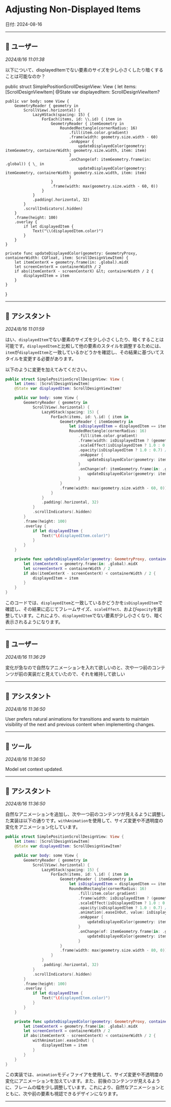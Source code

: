 # Adjusting Non-Displayed Items

日付: 2024-08-16

---

## 👤 ユーザー
*2024/8/16 11:01:38*

以下について、displayedItemでない要素のサイズを少し小さくしたり暗くすることは可能なのか？

public struct SimplePositionScrollDesignView: View {
    let items: \[ScrollDesignViewItem\]
    @State var displayedItem: ScrollDesignViewItem?

    public var body: some View {
        GeometryReader { geometry in
            ScrollView(.horizontal) {
                LazyHStack(spacing: 15) {
                    ForEach(items, id: \\.id) { item in
                        GeometryReader { itemGeometry in
                            RoundedRectangle(cornerRadius: 16)
                                .fill(item.color.gradient)
                                .frame(width: geometry.size.width - 60)
                                .onAppear {
                                    updateDisplayedColor(geometry: itemGeometry, containerWidth: geometry.size.width, item: item)
                                }
                                .onChange(of: itemGeometry.frame(in: .global)) { \_ in
                                    updateDisplayedColor(geometry: itemGeometry, containerWidth: geometry.size.width, item: item)
                                }
                        }
                        .frame(width: max(geometry.size.width - 60, 0))
                    }
                }
                .padding(.horizontal, 32)
            }
            .scrollIndicators(.hidden)
        }
        .frame(height: 100)
        .overlay {
            if let displayedItem {
                Text("\\(displayedItem.color)")
            }
        }
    }

    private func updateDisplayedColor(geometry: GeometryProxy, containerWidth: CGFloat, item: ScrollDesignViewItem) {
        let itemCenterX = geometry.frame(in: .global).midX
        let screenCenterX = containerWidth / 2
        if abs(itemCenterX - screenCenterX) &lt; containerWidth / 2 {
            displayedItem = item
        }
    }
}

---

## 🤖 アシスタント
*2024/8/16 11:01:59*

はい、`displayedItem`でない要素のサイズを少し小さくしたり、暗くすることは可能です。`displayedItem`と比較して他の要素のスタイルを調整するためには、`item`が`displayedItem`と一致しているかどうかを確認し、その結果に基づいてスタイルを変更する必要があります。

以下のように変更を加えてみてください。

```swift
public struct SimplePositionScrollDesignView: View {
    let items: [ScrollDesignViewItem]
    @State var displayedItem: ScrollDesignViewItem?

    public var body: some View {
        GeometryReader { geometry in
            ScrollView(.horizontal) {
                LazyHStack(spacing: 15) {
                    ForEach(items, id: \.id) { item in
                        GeometryReader { itemGeometry in
                            let isDisplayedItem = displayedItem == item
                            RoundedRectangle(cornerRadius: 16)
                                .fill(item.color.gradient)
                                .frame(width: isDisplayedItem ? (geometry.size.width - 60) : (geometry.size.width - 80)) // サイズを調整
                                .scaleEffect(isDisplayedItem ? 1.0 : 0.9) // サイズを小さくする
                                .opacity(isDisplayedItem ? 1.0 : 0.7) // 暗くする
                                .onAppear {
                                    updateDisplayedColor(geometry: itemGeometry, containerWidth: geometry.size.width, item: item)
                                }
                                .onChange(of: itemGeometry.frame(in: .global)) { _ in
                                    updateDisplayedColor(geometry: itemGeometry, containerWidth: geometry.size.width, item: item)
                                }
                        }
                        .frame(width: max(geometry.size.width - 60, 0))
                    }
                }
                .padding(.horizontal, 32)
            }
            .scrollIndicators(.hidden)
        }
        .frame(height: 100)
        .overlay {
            if let displayedItem {
                Text("\(displayedItem.color)")
            }
        }
    }

    private func updateDisplayedColor(geometry: GeometryProxy, containerWidth: CGFloat, item: ScrollDesignViewItem) {
        let itemCenterX = geometry.frame(in: .global).midX
        let screenCenterX = containerWidth / 2
        if abs(itemCenterX - screenCenterX) < containerWidth / 2 {
            displayedItem = item
        }
    }
}
```

このコードでは、`displayedItem`と一致しているかどうかを`isDisplayedItem`で確認し、その結果に応じてフレームサイズ、`scaleEffect`、および`opacity`を調整しています。これにより、`displayedItem`でない要素が少し小さくなり、暗く表示されるようになります。

---

## 👤 ユーザー
*2024/8/16 11:36:29*

変化が急なので自然なアニメーションを入れて欲しいのと、次や一つ前のコンテンツが前の実装だと見えていたので、それを維持して欲しい

---

## 🤖 アシスタント
*2024/8/16 11:36:50*

User prefers natural animations for transitions and wants to maintain visibility of the next and previous content when implementing changes.

---

## 🔧 ツール
*2024/8/16 11:36:50*

Model set context updated.

---

## 🤖 アシスタント
*2024/8/16 11:36:50*

自然なアニメーションを追加し、次や一つ前のコンテンツが見えるように調整した実装は以下の通りです。`withAnimation`を使用して、サイズ変更や不透明度の変化をアニメーション化しています。

```swift
public struct SimplePositionScrollDesignView: View {
    let items: [ScrollDesignViewItem]
    @State var displayedItem: ScrollDesignViewItem?

    public var body: some View {
        GeometryReader { geometry in
            ScrollView(.horizontal) {
                LazyHStack(spacing: 15) {
                    ForEach(items, id: \.id) { item in
                        GeometryReader { itemGeometry in
                            let isDisplayedItem = displayedItem == item
                            RoundedRectangle(cornerRadius: 16)
                                .fill(item.color.gradient)
                                .frame(width: isDisplayedItem ? (geometry.size.width - 60) : (geometry.size.width - 80)) // サイズを調整
                                .scaleEffect(isDisplayedItem ? 1.0 : 0.9) // サイズを小さくする
                                .opacity(isDisplayedItem ? 1.0 : 0.7) // 暗くする
                                .animation(.easeInOut, value: isDisplayedItem) // アニメーションを追加
                                .onAppear {
                                    updateDisplayedColor(geometry: itemGeometry, containerWidth: geometry.size.width, item: item)
                                }
                                .onChange(of: itemGeometry.frame(in: .global)) { _ in
                                    updateDisplayedColor(geometry: itemGeometry, containerWidth: geometry.size.width, item: item)
                                }
                        }
                        .frame(width: max(geometry.size.width - 80, 0)) // 前後のコンテンツが見えるように調整
                    }
                }
                .padding(.horizontal, 32)
            }
            .scrollIndicators(.hidden)
        }
        .frame(height: 100)
        .overlay {
            if let displayedItem {
                Text("\(displayedItem.color)")
            }
        }
    }

    private func updateDisplayedColor(geometry: GeometryProxy, containerWidth: CGFloat, item: ScrollDesignViewItem) {
        let itemCenterX = geometry.frame(in: .global).midX
        let screenCenterX = containerWidth / 2
        if abs(itemCenterX - screenCenterX) < containerWidth / 2 {
            withAnimation(.easeInOut) {
                displayedItem = item
            }
        }
    }
}
```

この実装では、`animation`モディファイアを使用して、サイズ変更や不透明度の変化にアニメーションを加えています。また、前後のコンテンツが見えるように、フレームの幅を少し調整しています。これにより、自然なアニメーションとともに、次や前の要素も視認できるデザインになります。

---

